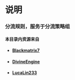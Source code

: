 # 说明
### 分流规则，服务于分流策略组
#### 本目录内资源来自 
* #### [Blackmatrix7](https://github.com/blackmatrix7) 
* #### [DivineEngine](https://github.com/DivineEngine)
* #### [LucaLin233](https://github.com/LucaLin233)
